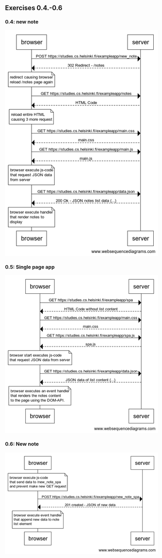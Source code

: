 ## Exercises 0.4.-0.6

### 0.4: new note

![Diagram 0.4](04.png)

### 0.5: Single page app

![Diagram 0.5](05.png)

### 0.6: New note

![Diagram 0.6](06.png)
